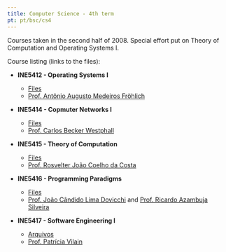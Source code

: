 ```yaml
---
title: Computer Science - 4th term
pt: pt/bsc/cs4
---
```


Courses taken in the second half of 2008.
Special effort put on Theory of Computation and Operating Systems I.

Course listing (links to the files):

  * **INE5412 - Operating Systems I**
      + [Files](http://constantijn.alvb.in/graduacao/disciplinas/ine5412/)
      + [Prof. Antônio Augusto Medeiros Fröhlich](http://www.lisha.ufsc.br/~guto/)

  * **INE5414 - Copmuter Networks I**
      + [Files](http://constantijn.alvb.in/graduacao/disciplinas/ine5414/)
      + [Prof. Carlos Becker Westphall](http://www.inf.ufsc.br/~westphal/)

  * **INE5415 - Theory of Computation**
      + [Files](http://constantijn.alvb.in/graduacao/disciplinas/ine5415/)
      + [Prof. Rosvelter João Coelho da Costa](http://www.inf.ufsc.br/~coelho/)

  * **INE5416 - Programming Paradigms**
      + [Files](http://constantijn.alvb.in/graduacao/disciplinas/ine5416/)
      + [Prof. João Cândido Lima Dovicchi](http://www.inf.ufsc.br/~dovicchi/) and
        [Prof. Ricardo Azambuja Silveira](http://www.inf.ufsc.br/~silveira/)

  * **INE5417 - Software Engineering I**
      + [Arquivos](http://constantijn.alvb.in/graduacao/disciplinas/ine5417/)
      + [Prof. Patrícia Vilain](http://buscatextual.cnpq.br/buscatextual/visualizacv.jsp?id=K4784740T3)
 
